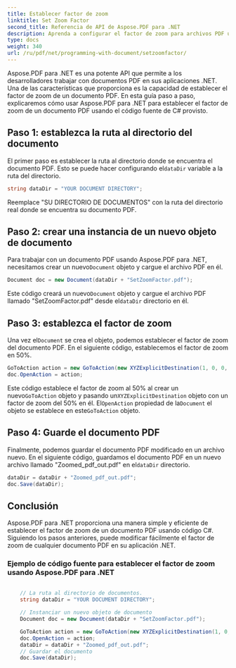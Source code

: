 ```yaml
---
title: Establecer factor de zoom
linktitle: Set Zoom Factor
second_title: Referencia de API de Aspose.PDF para .NET
description: Aprenda a configurar el factor de zoom para archivos PDF usando Aspose.PDF para .NET con nuestra guía paso a paso.
type: docs
weight: 340
url: /ru/pdf/net/programming-with-document/setzoomfactor/
---
```

Aspose.PDF para .NET es una potente API que permite a los desarrolladores trabajar con documentos PDF en sus aplicaciones .NET. Una de las características que proporciona es la capacidad de establecer el factor de zoom de un documento PDF. En esta guía paso a paso, explicaremos cómo usar Aspose.PDF para .NET para establecer el factor de zoom de un documento PDF usando el código fuente de C# provisto.

## Paso 1: establezca la ruta al directorio del documento

 El primer paso es establecer la ruta al directorio donde se encuentra el documento PDF. Esto se puede hacer configurando el`dataDir` variable a la ruta del directorio. 

```csharp
string dataDir = "YOUR DOCUMENT DIRECTORY";
```

Reemplace "SU DIRECTORIO DE DOCUMENTOS" con la ruta del directorio real donde se encuentra su documento PDF.

## Paso 2: crear una instancia de un nuevo objeto de documento

Para trabajar con un documento PDF usando Aspose.PDF para .NET, necesitamos crear un nuevo`Document` objeto y cargue el archivo PDF en él. 

```csharp
Document doc = new Document(dataDir + "SetZoomFactor.pdf");
```

 Este código creará un nuevo`Document` objeto y cargue el archivo PDF llamado "SetZoomFactor.pdf" desde el`dataDir` directorio en él.

## Paso 3: establezca el factor de zoom

 Una vez el`Document` se crea el objeto, podemos establecer el factor de zoom del documento PDF. En el siguiente código, establecemos el factor de zoom en 50%.

```csharp
GoToAction action = new GoToAction(new XYZExplicitDestination(1, 0, 0, .5));
doc.OpenAction = action;
```

 Este código establece el factor de zoom al 50% al crear un nuevo`GoToAction` objeto y pasando un`XYZExplicitDestination` objeto con un factor de zoom del 50% en él. El`OpenAction` propiedad de la`Document` el objeto se establece en este`GoToAction` objeto.

## Paso 4: Guarde el documento PDF

 Finalmente, podemos guardar el documento PDF modificado en un archivo nuevo. En el siguiente código, guardamos el documento PDF en un nuevo archivo llamado "Zoomed_pdf_out.pdf" en el`dataDir` directorio.

```csharp
dataDir = dataDir + "Zoomed_pdf_out.pdf";
doc.Save(dataDir);
```

## Conclusión

Aspose.PDF para .NET proporciona una manera simple y eficiente de establecer el factor de zoom de un documento PDF usando código C#. Siguiendo los pasos anteriores, puede modificar fácilmente el factor de zoom de cualquier documento PDF en su aplicación .NET.

### Ejemplo de código fuente para establecer el factor de zoom usando Aspose.PDF para .NET

```csharp

	// La ruta al directorio de documentos.
	string dataDir = "YOUR DOCUMENT DIRECTORY";

	// Instanciar un nuevo objeto de documento
	Document doc = new Document(dataDir + "SetZoomFactor.pdf");

	GoToAction action = new GoToAction(new XYZExplicitDestination(1, 0, 0, .5));
	doc.OpenAction = action;
	dataDir = dataDir + "Zoomed_pdf_out.pdf";
	// Guardar el documento
	doc.Save(dataDir);

```

